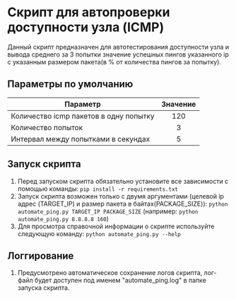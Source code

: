 # Скрипт для автопроверки доступности узла (ICMP)

Данный скрипт предназначен для автотестирования доступности узла и вывода среднего за 3 попытки значение успешных пингов указанного ip с указанным размером пакета(в % от количества пингов за попытку).

## Параметры по умолчанию
| Параметр | Значение | 
|----------------                               |       :---------:     |
|  Количество icmp пакетов в одну попытку       |       120             |
| Количество попыток                            |       3               |
| Интервал между попытками в секундах           |       5               |

## Запуск скрипта

1. Перед запуском скрипта обязательно установите все зависимости с помощью команды: `pip install -r requirements.txt`
2. Запуск скрипта возможен только с двумя аргументами (целевой ip адрес (TARGET_IP) и размер пакета в байтах(PACKAGE_SIZE)): `python automate_ping.py TARGET_IP PACKAGE_SIZE` (например: `python automate_ping.py 8.8.8.8 160`)
3. Для просмотра справочной информации о скрипте используйте следующую команду: `python automate_ping.py --help`

## Логгирование

1. Предусмотрено автоматическое сохранение логов скрипта, лог-файл будет доступен под именем "automate_ping.log" в папке запуска скрипта.
